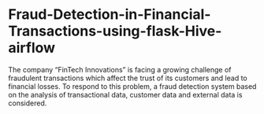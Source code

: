 # Fraud-Detection-in-Financial-Transactions-using-flask-Hive-airflow
The company “FinTech Innovations” is facing a growing challenge of fraudulent transactions which affect the trust of its customers and lead to financial losses. To respond to this problem, a fraud detection system based on the analysis of transactional data, customer data and external data is considered. 
